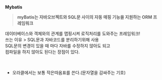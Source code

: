

**Mybatis**

> **myBatis는 자바오브젝트와 SQL문 사이의 자동 매핑 기능을 지원하는 ORM 프레임워크**
> 

데이터베이스와 객체와의 관계를 맵핑시켜 로직처리를 도와주는 프레임워크!  
쓰는 이유 > SQL문과 자바코드를 분리하기위해 사용  
SQL문의 변경이 있을 때 마다 자바를 수정하지 않아도 되고   
컴파일을 하지 않아도 된다는 장점이 있다.  
<br><br>


- 오라클에서는 보통 작은따옴표를 쓴다.(문자열을 감싸주는 기호)
